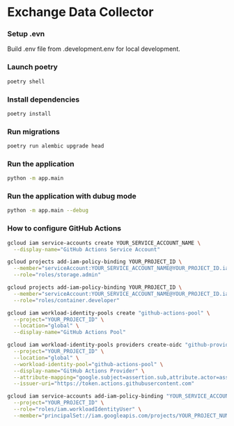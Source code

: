 # Exchange Data Collector

### Setup .evn

Build .env file from .development.env for local development.

### Launch poetry

```sh
poetry shell
```

### Install dependencies

```sh
poetry install
```

### Run migrations

```sh
poetry run alembic upgrade head
```

### Run the application

```sh
python -m app.main
```

### Run the application with dubug mode

```sh
python -m app.main --debug
```

### How to configure GitHub Actions

```sh
gcloud iam service-accounts create YOUR_SERVICE_ACCOUNT_NAME \
  --display-name="GitHub Actions Service Account"

gcloud projects add-iam-policy-binding YOUR_PROJECT_ID \
  --member="serviceAccount:YOUR_SERVICE_ACCOUNT_NAME@YOUR_PROJECT_ID.iam.gserviceaccount.com" \
  --role="roles/storage.admin"

gcloud projects add-iam-policy-binding YOUR_PROJECT_ID \
  --member="serviceAccount:YOUR_SERVICE_ACCOUNT_NAME@YOUR_PROJECT_ID.iam.gserviceaccount.com" \
  --role="roles/container.developer"

gcloud iam workload-identity-pools create "github-actions-pool" \
  --project="YOUR_PROJECT_ID" \
  --location="global" \
  --display-name="GitHub Actions Pool"

gcloud iam workload-identity-pools providers create-oidc "github-provider" \
  --project="YOUR_PROJECT_ID" \
  --location="global" \
  --workload-identity-pool="github-actions-pool" \
  --display-name="GitHub Actions Provider" \
  --attribute-mapping="google.subject=assertion.sub,attribute.actor=assertion.actor,attribute.repository=assertion.repository" \
  --issuer-uri="https://token.actions.githubusercontent.com"

gcloud iam service-accounts add-iam-policy-binding "YOUR_SERVICE_ACCOUNT_NAME@YOUR_PROJECT_ID.iam.gserviceaccount.com" \
  --project="YOUR_PROJECT_ID" \
  --role="roles/iam.workloadIdentityUser" \
  --member="principalSet://iam.googleapis.com/projects/YOUR_PROJECT_NUMBER/locations/global/workloadIdentityPools/github-actions-pool/attribute.repository/YOUR_GITHUB_ORGANIZATION/*"
```